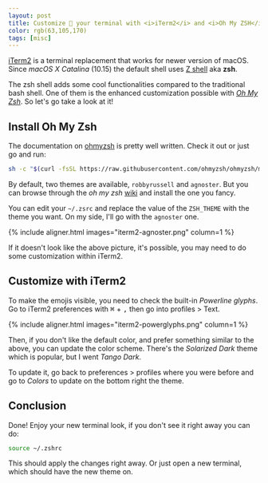 ```yaml
---
layout: post
title: Customize 🎨 your terminal with <i>iTerm2</i> and <i>Oh My ZSH</i>
color: rgb(63,105,170)
tags: [misc]
---
```


[iTerm2](https://iterm2.com/) is a terminal replacement that works for newer version of macOS.
Since *macOS X Catalina* (10.15) the default shell uses [Z shell](https://en.wikipedia.org/wiki/Z_shell) aka **zsh**.

The zsh shell adds some cool functionalities compared to the traditional bash shell.
One of them is the enhanced customization possible with [*Oh My Zsh*](https://ohmyz.sh/).
So let's go take a look at it!

## Install Oh My Zsh

The documentation on [ohmyzsh](https://github.com/ohmyzsh/ohmyzsh) is pretty well written. 
Check it out or just go and run:

```bash
sh -c "$(curl -fsSL https://raw.githubusercontent.com/ohmyzsh/ohmyzsh/master/tools/install.sh)"
```

By default, two themes are available, `robbyrussell` and `agnoster`.
But you can browse through the *oh my zsh* [wiki](https://github.com/ohmyzsh/ohmyzsh/wiki/Themes) and install the one you fancy.

You can edit your `~/.zsrc` and replace the value of the `ZSH_THEME` with the theme you want.
On my side, I'll go with the `agnoster` one.

{% include aligner.html images="iterm2-agnoster.png" column=1 %}

If it doesn't look like the above picture, it's possible, you may need to do some customization within iTerm2.

## Customize with iTerm2

To make the emojis visible, you need to check the built-in *Powerline glyphs*.
Go to iTerm2 preferences with <kbd>⌘</kbd> + <kbd>,</kbd> then go into profiles > Text.

{% include aligner.html images="iterm2-powerglyphs.png" column=1 %}

Then, if you don't like the default color, and prefer something similar to the above, you can update the color scheme.
There's the *Solarized Dark* theme which is popular, but I went *Tango Dark*.

To update it, go back to preferences > profiles where you were before and go to *Colors* to update on the bottom right
the theme.

## Conclusion

Done! Enjoy your new terminal look, if you don't see it right away you can do:

```bash
source ~/.zshrc
```

This should apply the changes right away.
Or just open a new terminal, which should have the new theme on.

